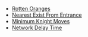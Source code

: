 * [Rotten Oranges](./md/rotten_oranges.md)
* [Nearest Exist From Entrance](./md/nearest_exist_from_entrance.md)
* [Minimum Knight Moves](./md/minimum_knight_moves.md)
* [Network Delay Time](./md/network_delay_time.md)
